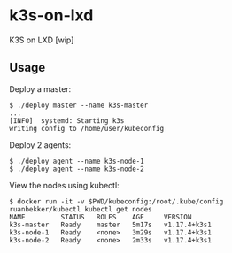 # k3s-on-lxd
K3S on LXD  [wip]

## Usage

Deploy a master:

```
$ ./deploy master --name k3s-master
...
[INFO]  systemd: Starting k3s
writing config to /home/user/kubeconfig
```

Deploy 2 agents:

```
$ ./deploy agent --name k3s-node-1
$ ./deploy agent --name k3s-node-2
```

View the nodes using kubectl:

```
$ docker run -it -v $PWD/kubeconfig:/root/.kube/config ruanbekker/kubectl kubectl get nodes
NAME         STATUS   ROLES    AGE     VERSION
k3s-master   Ready    master   5m17s   v1.17.4+k3s1
k3s-node-1   Ready    <none>   3m29s   v1.17.4+k3s1
k3s-node-2   Ready    <none>   2m33s   v1.17.4+k3s1
```
